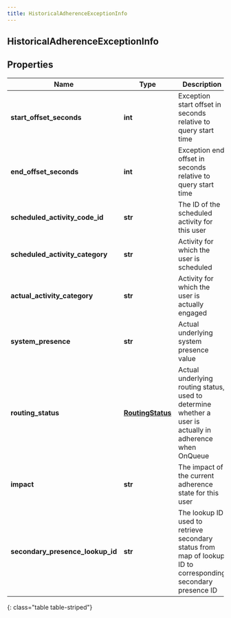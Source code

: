 ```yaml
---
title: HistoricalAdherenceExceptionInfo
---
```

## HistoricalAdherenceExceptionInfo

## Properties

|Name | Type | Description | Notes|
|------------ | ------------- | ------------- | -------------|
| **start_offset_seconds** | **int** | Exception start offset in seconds relative to query start time | [optional] |
| **end_offset_seconds** | **int** | Exception end offset in seconds relative to query start time | [optional] |
| **scheduled_activity_code_id** | **str** | The ID of the scheduled activity for this user | [optional] |
| **scheduled_activity_category** | **str** | Activity for which the user is scheduled | [optional] |
| **actual_activity_category** | **str** | Activity for which the user is actually engaged | [optional] |
| **system_presence** | **str** | Actual underlying system presence value | [optional] |
| **routing_status** | [**RoutingStatus**](RoutingStatus.html) | Actual underlying routing status, used to determine whether a user is actually in adherence when OnQueue | [optional] |
| **impact** | **str** | The impact of the current adherence state for this user | [optional] |
| **secondary_presence_lookup_id** | **str** | The lookup ID used to retrieve secondary status from map of lookup ID to corresponding secondary presence ID | [optional] |
{: class="table table-striped"}


